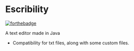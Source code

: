 # Escribility

[![forthebadge](https://forthebadge.com/images/badges/made-with-java.svg)](https://forthebadge.com)

A text editor made in Java
- Compatibility for txt files, along with some custom files.
